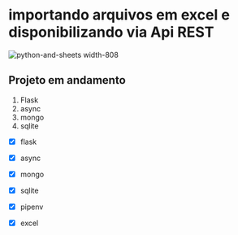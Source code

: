 # importando arquivos em excel e disponibilizando via Api REST

![python-and-sheets width-808](https://user-images.githubusercontent.com/5597266/65652501-fd301a80-dfdf-11e9-9678-1f10495073f5.png)



## Projeto em andamento

1. Flask
2. async
3. mongo
4. sqlite

- [x] flask
- [x] async
- [x] mongo
- [x] sqlite
- [x] pipenv
- [x] excel

